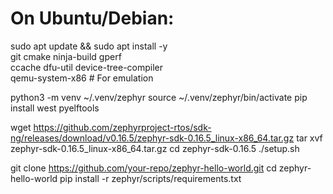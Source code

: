 # On Ubuntu/Debian:
sudo apt update && sudo apt install -y \
    git cmake ninja-build gperf \
    ccache dfu-util device-tree-compiler \
    qemu-system-x86  # For emulation

python3 -m venv ~/.venv/zephyr
source ~/.venv/zephyr/bin/activate
pip install west pyelftools

wget https://github.com/zephyrproject-rtos/sdk-ng/releases/download/v0.16.5/zephyr-sdk-0.16.5_linux-x86_64.tar.gz
tar xvf zephyr-sdk-0.16.5_linux-x86_64.tar.gz
cd zephyr-sdk-0.16.5
./setup.sh

git clone https://github.com/your-repo/zephyr-hello-world.git
cd zephyr-hello-world
pip install -r zephyr/scripts/requirements.txt

    
    
